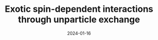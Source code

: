 ---
title: "Exotic spin-dependent interactions through unparticle exchange"
collection: publications
category: manuscripts
permalink: /publications/
excerpt: |
    The potential discovery of unparticles could have far-reaching implications for particle physics and cosmology. For over a decade, high-energy physicists have extensively studied the effects of unparticles. In this study, we derive six types of nonrelativistic potentials between fermions induced by unparticle exchange in coordinate space. We consider all possible combinations of scalar, pseudo-scalar, vector, and axial-vector couplings to explore the full range of possibilities. Previous studies have only examined scalar-scalar (SS), pseudoscalar-pseudoscalar (PP), vector-vector (VV), and axial-axial-vector (AA) type interactions, which are all parity even. We propose SP and VA interactions to extend our understanding of unparticle physics, noting that parity conservation is not always guaranteed in modern physics. We explore the possibilities of detecting unparticles through the long-range interactions they may mediate with ordinary matter. Dedicated experiments using precision measurement methods can be employed to search for such interactions. We discuss the properties of these potentials and estimate constraints on their coupling constants based on existing experimental data. Our findings indicate that for some particular values of the scaling dimension \\(d_\mathcal{U}\\), the coupling between scalar or vector unparticles and fermions is constrained by several orders of magnitude more tightly than the previous limits. The underlying reason for this improvement is analyzed. Limits are also set on the newly proposed SP and VA interactions for continuous \\(d_\mathcal{U}\\) values, allowing the exploration of the \\(d_\mathcal{U}\\) dependence of the constraints. It turns out that the bounds exhibit an exponential decay trend with the increasing \\(d_\mathcal{U}\\).
date: 2024-01-16
venue: 'Journal of High Energy Physics'
# slidesurl: 'http://myerrs.github.io/files/wu2024jhep.pdf'
paperurl: 'http://myerrs.github.io/files/wu2024jhep.pdf'
bibtexurl: 'https://myerrs.github.io/files/wu2024jhep.bib'
citation: 'L.Y. Wu, K.Y. Zhang, H. Yan, Exotic Spin-Dependent Interactions through Unparticle Exchange, Journalof High Energy Physics. 1 (2024) 83.'
---